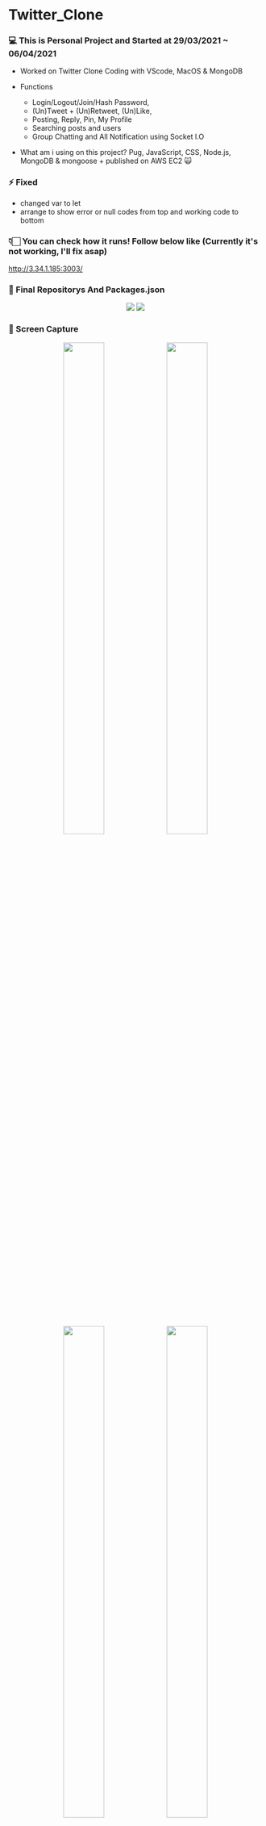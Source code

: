 # Twitter_Clone

### 💻 This is Personal Project and Started at 29/03/2021 ~ 06/04/2021
* Worked on Twitter Clone Coding with VScode, MacOS & MongoDB
* Functions 
  - Login/Logout/Join/Hash Password, 
  - (Un)Tweet + (Un)Retweet, (Un)Like, 
  - Posting, Reply, Pin, My Profile
  - Searching posts and users
  - Group Chatting and All Notification using Socket I.O
  
* What am i using on this project? 
  Pug, JavaScript, CSS, Node.js, MongoDB & mongoose + published on AWS EC2 🙀

### ⚡️ Fixed
* changed var to let
* arrange to show error or null codes from top and working code to bottom 


### 👇🏻 You can check how it runs! Follow below like (Currently it's not working, I'll fix asap)

http://3.34.1.185:3003/


### 📝 Final Repositorys And Packages.json
<p align="center">
  <img src="https://user-images.githubusercontent.com/73155839/114824578-1128b080-9e00-11eb-99f4-4f341adfcf20.png">
  <img src="https://user-images.githubusercontent.com/73155839/113697482-30438600-970e-11eb-849d-ed4d8ee679f6.png">
</p>



### 🌄 Screen Capture

<p align="center">
  <img src="https://user-images.githubusercontent.com/73155839/113698139-18b8cd00-970f-11eb-8d61-fe85d62adfcb.png" width="40%" height="50%">
  <img src="https://user-images.githubusercontent.com/73155839/113698144-19516380-970f-11eb-9559-1c3741b64607.png" width="40%" height="50%">
  <img src="https://user-images.githubusercontent.com/73155839/113698146-1a829080-970f-11eb-8975-2a5ce12a3710.png" width="40%" height="50%">
  <img src="https://user-images.githubusercontent.com/73155839/113698150-1b1b2700-970f-11eb-97c1-7a09316ed532.png" width="40%" height="50%">
  <img src="https://user-images.githubusercontent.com/73155839/113698153-1ce4ea80-970f-11eb-9a04-435d527228a9.png" width="40%" height="50%">
  <img src="https://user-images.githubusercontent.com/73155839/113698159-1e161780-970f-11eb-8b8e-778153abd295.png" width="40%" height="50%">
</p>


